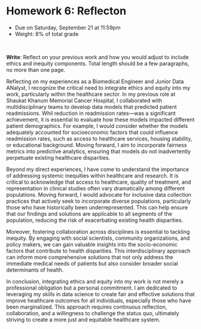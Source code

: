 # Homework 6: Reflecton

- Due on Saturday, September 21 at 11:59pm
- Weight: 8% of total grade

<br>

**Write**: Reflect on your previous work and how you would adjust to include ethics and inequity components. Total length should be a few paragraphs, no more than one page.


Reflecting on my experiences as a Biomedical Engineer and Junior Data ANalyst, I recognize the critical need to integrate ethics and equity into my work, particularly within the healthcare sector. In my previous role at Shaukat Khanum Memorial Cancer Hospital, I collaborated with multidisciplinary teams to develop data models that predicted patient readmissions. Whil reduction in readmission rates—was a significant achievement, it is essential to evaluate how these models impacted different patient demographics. For example, I would consider whether the models adequately accounted for socioeconomic factors that could influence readmission rates, such as access to healthcare services, housing stability, or educational background. Moving forward, I aim to incorporate fairness metrics into predictive analytics, ensuring that models do not inadvertently perpetuate existing healthcare disparities.

Beyond my direct experiences, I have come to understand the importance of addressing systemic inequities within healthcare and research. It is critical to acknowledge that access to healthcare, quality of treatment, and representation in clinical studies often vary dramatically among different populations. Moving forward, I would advocate for inclusive data collection practices that actively seek to incorporate diverse populations, particularly those who have historically been underrepresented. This can help ensure that our findings and solutions are applicable to all segments of the population, reducing the risk of exacerbating existing health disparities.

Moreover, fostering collaboration across disciplines is essential to tackling inequity. By engaging with social scientists, community organizations, and policy makers, we can gain valuable insights into the socio-economic factors that contribute to health disparities. This interdisciplinary approach can inform more comprehensive solutions that not only address the immediate medical needs of patients but also consider broader social determinants of health.

In conclusion, integrating ethics and equity into my work is not merely a professional obligation but a personal commitment. I am dedicated to leveraging my skills in data science to create fair and effective solutions that improve healthcare outcomes for all individuals, especially those who have been marginalized. This approach requires continuous reflection, collaboration, and a willingness to challenge the status quo, ultimately striving to create a more just and equitable healthcare system.